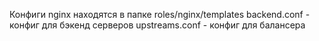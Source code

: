 Конфиги nginx находятся в папке roles/nginx/templates
backend.conf - конфиг для бэкенд серверов
upstreams.conf - конфиг для балансера
